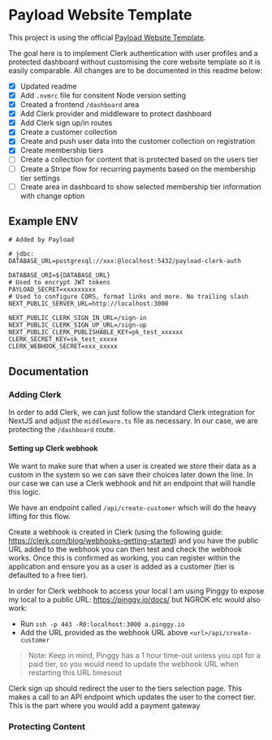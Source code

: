 # Payload Website Template

This project is using the official [Payload Website Template](https://github.com/payloadcms/payload/blob/main/templates/website).

The goal here is to implement Clerk authentication with user profiles and a protected dashboard without customising the core website template so it is easily comparable. All changes are to be documented in this readme below:

- [x] Updated readme
- [x] Add `.nvmrc` file for consitent Node version setting
- [x] Created a frontend `/dashboard` area
- [x] Add Clerk provider and middleware to protect dashboard
- [x] Add Clerk sign up/in routes
- [x] Create a customer collection
- [x] Create and push user data into the customer collection on registration
- [x] Create membership tiers
- [ ] Create a collection for content that is protected based on the users tier
- [ ] Create a Stripe flow for recurring payments based on the membership tier settings
- [ ] Create area in dashboard to show selected membership tier information with change option

## Example ENV

```
# Added by Payload

# jdbc:
DATABASE_URL=postgresql://xxx:@localhost:5432/payload-clerk-auth

DATABASE_URI=${DATABASE_URL}
# Used to encrypt JWT tokens
PAYLOAD_SECRET=xxxxxxxxx
# Used to configure CORS, format links and more. No trailing slash
NEXT_PUBLIC_SERVER_URL=http://localhost:3000

NEXT_PUBLIC_CLERK_SIGN_IN_URL=/sign-in
NEXT_PUBLIC_CLERK_SIGN_UP_URL=/sign-up
NEXT_PUBLIC_CLERK_PUBLISHABLE_KEY=pk_test_xxxxxx
CLERK_SECRET_KEY=sk_test_xxxxx
CLERK_WEBHOOK_SECRET=xxx_xxxxx

```

## Documentation

### Adding Clerk

In order to add Clerk, we can just follow the standard Clerk integration for NextJS and adjust the `middleware.ts` file as necessary. In our case, we are protecting the `/dashboard` route.

#### Setting up Clerk webhook

We want to make sure that when a user is created we store their data as a custom in the system so we can save their choices later down the line. In our case we can use a Clerk webhook and hit an endpoint that will handle this logic.

We have an endpoint called `/api/create-customer` which will do the heavy lifting for this flow.

Create a webhook is created in Clerk (using the following guide: https://clerk.com/blog/webhooks-getting-started) and you have the public URL added to the webhook you can then test and check the webhook works. Once this is confirmed as working, you can register within the application and ensure you as a user is added as a customer (tier is defaulted to a free tier).

In order for Clerk webhook to access your local I am using Pinggy to expose my local to a public URL: https://pinggy.io/docs/ but NGROK etc would also work:

- Run `ssh -p 443 -R0:localhost:3000 a.pinggy.io`
- Add the URL provided as the webhook URL above `<url>/api/create-customer`

> Note: Keep in mind, Pinggy has a 1 hour time-out unless you opt for a paid tier, so you would need to update the webhook URL when restarting this URL timesout

Clerk sign up should redirect the user to the tiers selection page. This makes a call to an API endpoint which updates the user to the correct tier. This is the part where you would add a payment gateway

### Protecting Content
